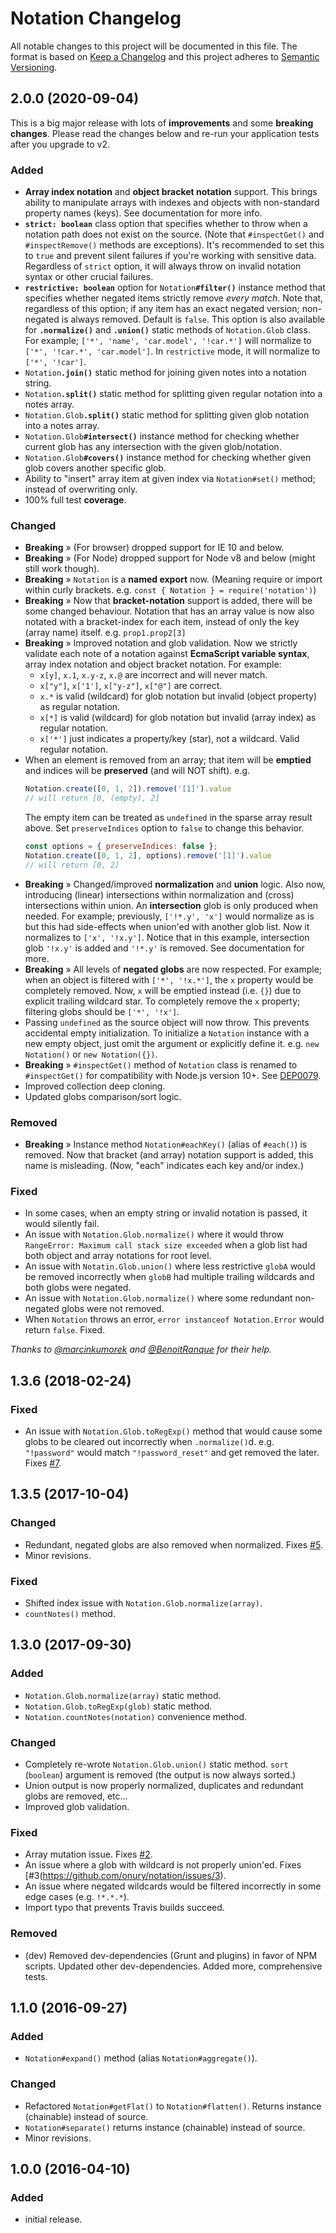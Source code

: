 # Notation Changelog

All notable changes to this project will be documented in this file. The format is based on [Keep a Changelog](http://keepachangelog.com/en/1.0.0/) and this project adheres to [Semantic Versioning](http://semver.org).

## 2.0.0 (2020-09-04)

This is a big major release with lots of **improvements** and some **breaking changes**. Please read the changes below and re-run your application tests after you upgrade to v2.

### Added
- **Array index notation** and **object bracket notation** support. This brings ability to manipulate arrays with indexes and objects with non-standard property names (keys). See documentation for more info.
- **`strict: boolean`** class option that specifies whether to throw when a notation path does not exist on the source. (Note that `#inspectGet()` and `#inspectRemove()` methods are exceptions). It's recommended to set this to `true` and prevent silent failures if you're working with sensitive data. Regardless of `strict` option, it will always throw on invalid notation syntax or other crucial failures.
- **`restrictive: boolean`** option for `Notation`**`#filter()`** instance method that specifies whether negated items strictly remove *every match*. Note that, regardless of this option; if any item has an exact negated version; non-negated is always removed. Default is `false`. This option is also available for **`.normalize()`** and **`.union()`** static methods of `Notation.Glob` class. For example; `['*', 'name', 'car.model', '!car.*']` will normalize to `['*', '!car.*', 'car.model']`. In `restrictive` mode, it will normalize to `['*', '!car']`.
- `Notation`**`.join()`** static method for joining given notes into a notation string.
- `Notation`**`.split()`** static method for splitting given regular notation into a notes array.
- `Notation.Glob`**`.split()`** static method for splitting given glob notation into a notes array.
- `Notation.Glob`**`#intersect()`** instance method for checking whether current glob has any intersection  with the given glob/notation.
- `Notation.Glob`**`#covers()`** instance method for checking whether given glob covers another specific glob.
- Ability to "insert" array item at given index via `Notation#set()` method; instead of overwriting only.
- 100% full test **coverage**.

### Changed
- **Breaking** » (For browser) dropped support for IE 10 and below. 
- **Breaking** » (For Node) dropped support for Node v8 and below (might still work though). 
- **Breaking** » `Notation` is a **named export** now. (Meaning require or import within curly brackets. e.g. `const { Notation } = require('notation')`) 
- **Breaking** » Now that **bracket-notation** support is added, there will be some changed behaviour. Notation that has an array value is now also notated with a bracket-index for each item, instead of only the key (array name) itself. e.g. `prop1.prop2[3]`
- **Breaking** » Improved notation and glob validation. Now we strictly validate each note of a notation against **EcmaScript variable syntax**, array index notation and object bracket notation. For example:
    - `x[y]`, `x.1`, `x.y-z`, `x.@` are incorrect and will never match. 
    - `x["y"]`, `x['1']`, `x["y-z"]`, `x["@"]` are correct. 
    - `x.*` is valid (wildcard) for glob notation but invalid (object property) as regular notation.
    - `x[*]` is valid (wildcard) for glob notation but invalid (array index) as regular notation.
    - `x['*']` just indicates a property/key (star), not a wildcard. Valid regular notation.
- When an element is removed from an array; that item will be **emptied** and indices will be **preserved** (and will NOT shift). e.g.
    ```js
    Notation.create([0, 1, 2]).remove('[1]').value
    // will return [0, (empty), 2]
    ```
    The empty item can be treated as `undefined` in the sparse array result above. Set `preserveIndices` option to `false` to change this behavior.
    ```js
    const options = { preserveIndices: false };
    Notation.create([0, 1, 2], options).remove('[1]').value
    // will return [0, 2]
    ```
- **Breaking** » Changed/improved **normalization** and **union** logic. Also now, introducing (linear) intersections within normalization and (cross) intersections within union. An **intersection** glob is only produced when needed. For example; previously, `['!*.y', 'x']` would normalize as is but this had side-effects when union'ed with another glob list. Now it normalizes to `['x', '!x.y']`. Notice that in this example, intersection glob `'!x.y'` is added and `'!*.y'` is removed. See documentation for more.
- **Breaking** » All levels of **negated globs** are now respected. For example; when an object is filtered with `['*', '!x.*']`, the `x` property would be completely removed. Now, `x` will be emptied instead (i.e. `{}`) due to explicit trailing wildcard star. To completely remove the `x` property; filtering globs should be `['*', '!x']`.
- Passing `undefined` as the source object will now throw. This prevents accidental empty initialization. To initialize a `Notation` instance with a new empty object, just omit the argument or explicitly define it. e.g. `new Notation()` or `new Notation({})`.
- **Breaking** » `#inspectGet()` method of `Notation` class is renamed to `#inspectGet()` for compatibility with Node.js version 10+. See [DEP0079](https://nodejs.org/api/deprecations.html#deprecations_dep0079_custom_inspection_function_on_objects_via_inspect).
- Improved collection deep cloning.
- Updated globs comparison/sort logic.

### Removed
- **Breaking** » Instance method `Notation#eachKey()` (alias of `#each()`) is removed. Now that bracket (and array) notation support is added, this name is misleading. (Now, "each" indicates each key and/or index.)

### Fixed
- In some cases, when an empty string or invalid notation is passed, it would silently fail.
- An issue with `Notation.Glob.normalize()` where it would throw `RangeError: Maximum call stack size exceeded` when a glob list had both object and array notations for root level.
- An issue with `Notatin.Glob.union()` where less restrictive `globA` would be removed incorrectly when `globB` had multiple trailing wildcards and both globs were negated.
- An issue with `Notation.Glob.normalize()` where some redundant non-negated globs were not removed.
- When `Notation` throws an error, `error instanceof Notation.Error` would return `false`. Fixed.

*Thanks to [@marcinkumorek](https://github.com/marcinkumorek) and [@BenoitRanque](https://github.com/BenoitRanque) for their help.*

## 1.3.6 (2018-02-24)  

### Fixed
- An issue with `Notation.Glob.toRegExp()` method that would cause some globs to be cleared out incorrectly when `.normalize()`d. e.g. `"!password"` would match `"!password_reset"` and get removed the later. Fixes [#7](https://github.com/onury/notation/issues/7).

## 1.3.5 (2017-10-04)  

### Changed
- Redundant, negated globs are also removed when normalized. Fixes [#5](https://github.com/onury/notation/issues/5).
- Minor revisions.

### Fixed
- Shifted index issue with `Notation.Glob.normalize(array)`.
- `countNotes()` method.

## 1.3.0 (2017-09-30)  

### Added
- `Notation.Glob.normalize(array)` static method.
- `Notation.Glob.toRegExp(glob)` static method.
- `Notation.countNotes(notation)` convenience method.

### Changed
- Completely re-wrote `Notation.Glob.union()` static method. `sort` (`boolean`) argument is removed (the output is now always sorted.)
- Union output is now properly normalized, duplicates and redundant globs are removed, etc...
- Improved glob validation.

### Fixed
- Array mutation issue. Fixes [#2](https://github.com/onury/notation/issues/2).
- An issue where a glob with wildcard is not properly union'ed. Fixes [#3(https://github.com/onury/notation/issues/3). 
- An issue where negated wildcards would be filtered incorrectly in some edge cases (e.g. `!*.*.*`).
- Import typo that prevents Travis builds succeed.

### Removed
- (dev) Removed dev-dependencies (Grunt and plugins) in favor of NPM scripts. Updated other dev-dependencies. Added more, comprehensive tests.

## 1.1.0 (2016-09-27)  

### Added
- `Notation#expand()` method (alias `Notation#aggregate()`).

### Changed
- Refactored `Notation#getFlat()` to `Notation#flatten()`. Returns instance (chainable) instead of source.
- `Notation#separate()` returns instance (chainable) instead of source.
- Minor revisions.

## 1.0.0 (2016-04-10)  

### Added
- initial release.